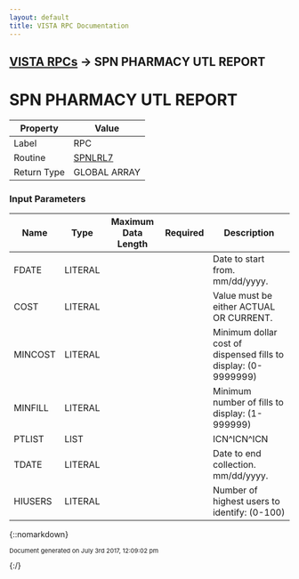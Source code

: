 ```yaml
---
layout: default
title: VISTA RPC Documentation
---
```


## [VISTA RPCs](TableOfContents) &#8594; SPN PHARMACY UTL REPORT
# SPN PHARMACY UTL REPORT



Property | Value
--- | ---
Label | RPC
Routine | [SPNLRL7](http://code.osehra.org/dox/Routine_SPNLRL7_source.html)
Return Type | GLOBAL ARRAY


### Input Parameters

Name | Type | Maximum Data Length | Required | Description
--- | --- | --- | --- | ---
FDATE | LITERAL |  |  | Date to start from.  mm/dd/yyyy.
COST | LITERAL |  |  | Value must be either ACTUAL OR CURRENT.
MINCOST | LITERAL |  |  | Minimum dollar cost of dispensed fills to display:  (0-9999999)
MINFILL | LITERAL |  |  | Minimum number of fills to display:  (1-999999)
PTLIST | LIST |  |  | ICN^ICN^ICN
TDATE | LITERAL |  |  | Date to end collection.  mm/dd/yyyy.
HIUSERS | LITERAL |  |  | Number of highest users to identify:  (0-100)



{::nomarkdown} <br/><p style="font-size: 11px">Document generated on July 3rd 2017, 12:09:02 pm</p>{:/}